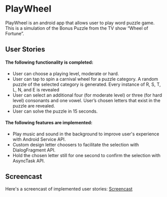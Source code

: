 # PlayWheel
PlayWheel is an android app that allows user to play word puzzle game. This is a simulation of the Bonus Puzzle from the TV show “Wheel of Fortune”.

## User Stories
#### The following functionality is completed:
* User can choose a playing level, moderate or hard.
* User can tap to spin a carnival wheel for a puzzle category. A random puzzle of the selected category is generated. Every instance of R, S, T, L, N, and E is revealed
* User can select an additional four (for moderate level) or three (for hard level) consonants and one vowel. User’s chosen letters that exist in the puzzle are revealed.
* User can solve the puzzle in 15 seconds.

#### The following features are implemented:
* Play music and sound in the background to improve user's experience with Android Service API.
* Custom design letter choosers to facilitate the selection with DialogFragment API.
* Hold the chosen letter still for one second to confirm the selection with AsyncTask API.

## Screencast 
Here's a screencast of implemented user stories:
[Screencast](https://youtu.be/JqsONnJk3ko/)
